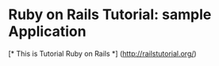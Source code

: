 # Ruby on Rails Tutorial: sample Application

[* This is Tutorial Ruby on Rails *] (http://railstutorial.org/)